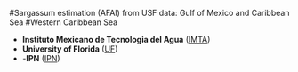 
#Sargassum estimation (AFAI) from USF data: Gulf of Mexico and Caribbean Sea
#Western Caribbean Sea


- **Instituto Mexicano de Tecnologia del Agua** ([IMTA](https://www.gob.mx/imta))
- **University of Florida** ([UF](https://www.ufl.edu/))
- -**IPN** ([IPN](https://www.cicimar.ipn.mx/))
